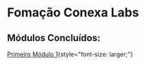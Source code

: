 # Fomação Conexa Labs
## Módulos Concluídos:

[Primeiro Módulo 1](projeto-modulo-1/README.md){style="font-size: larger;"}